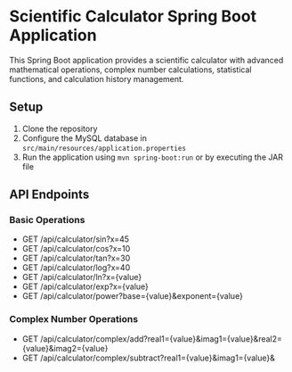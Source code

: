 
# Scientific Calculator Spring Boot Application

This Spring Boot application provides a scientific calculator with advanced mathematical operations, complex number calculations, statistical functions, and calculation history management.

## Setup

1. Clone the repository
2. Configure the MySQL database in `src/main/resources/application.properties`
3. Run the application using `mvn spring-boot:run` or by executing the JAR file

## API Endpoints

### Basic Operations
- GET /api/calculator/sin?x=45
- GET /api/calculator/cos?x=10
- GET /api/calculator/tan?x=30
- GET /api/calculator/log?x=40
- GET /api/calculator/ln?x={value}
- GET /api/calculator/exp?x={value}
- GET /api/calculator/power?base={value}&exponent={value}

### Complex Number Operations
- GET /api/calculator/complex/add?real1={value}&imag1={value}&real2={value}&imag2={value}
- GET /api/calculator/complex/subtract?real1={value}&imag1={value}&
